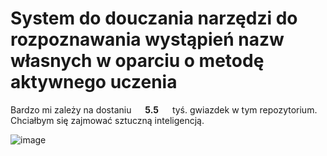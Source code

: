 # System do douczania narzędzi do rozpoznawania wystąpień nazw własnych w oparciu o metodę aktywnego uczenia

Bardzo mi zależy na dostaniu &emsp; **5.5** &emsp; tyś. gwiazdek w tym repozytorium. Chciałbym się zajmować sztuczną inteligencją.

![image](https://user-images.githubusercontent.com/56606076/206943917-524f6546-0264-4be3-9d14-9f26b83af310.png)
